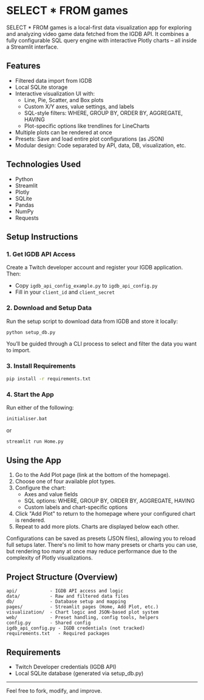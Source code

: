 # SELECT * FROM games

SELECT * FROM games is a local-first data visualization app for exploring and analyzing video game data fetched from the IGDB API. It combines a fully configurable SQL query engine with interactive Plotly charts – all inside a Streamlit interface.

## Features

- Filtered data import from IGDB
- Local SQLite storage
- Interactive visualization UI with:
  - Line, Pie, Scatter, and Box plots
  - Custom X/Y axes, value settings, and labels
  - SQL-style filters: WHERE, GROUP BY, ORDER BY, AGGREGATE, HAVING
  - Plot-specific options like trendlines for LineCharts
- Multiple plots can be rendered at once
- Presets: Save and load entire plot configurations (as JSON)
- Modular design: Code separated by API, data, DB, visualization, etc.

## Technologies Used

- Python
- Streamlit
- Plotly
- SQLite
- Pandas
- NumPy
- Requests

## Setup Instructions

### 1. Get IGDB API Access

Create a Twitch developer account and register your IGDB application. Then:

- Copy `igdb_api_config_example.py` to `igdb_api_config.py`
- Fill in your `client_id` and `client_secret`

### 2. Download and Setup Data

Run the setup script to download data from IGDB and store it locally:

```bash
python setup_db.py
```

You’ll be guided through a CLI process to select and filter the data you want to import.

### 3. Install Requirements

```bash
pip install -r requirements.txt
```

### 4. Start the App

Run either of the following:

```bash
initialiser.bat
```

or

```bash
streamlit run Home.py
```

## Using the App

1. Go to the Add Plot page (link at the bottom of the homepage).
2. Choose one of four available plot types.
3. Configure the chart:
   - Axes and value fields
   - SQL options: WHERE, GROUP BY, ORDER BY, AGGREGATE, HAVING
   - Custom labels and chart-specific options
4. Click "Add Plot" to return to the homepage where your configured chart is rendered.
5. Repeat to add more plots. Charts are displayed below each other.

Configurations can be saved as presets (JSON files), allowing you to reload full setups later. There's no limit to how many presets or charts you can use, but rendering too many at once may reduce performance due to the complexity of Plotly visualizations.

## Project Structure (Overview)

```
api/            - IGDB API access and logic
data/           - Raw and filtered data files
db/             - Database setup and mapping
pages/          - Streamlit pages (Home, Add Plot, etc.)
visualization/  - Chart logic and JSON-based plot system
web/            - Preset handling, config tools, helpers
config.py       - Shared config
igdb_api_config.py - IGDB credentials (not tracked)
requirements.txt   - Required packages
```

## Requirements

- Twitch Developer credentials (IGDB API)
- Local SQLite database (generated via setup_db.py)

---

Feel free to fork, modify, and improve.  
